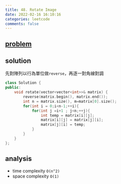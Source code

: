 ```yaml
---
title: 48. Rotate Image
date: 2022-02-16 16:10:16
categories: leetcode
comments: false
---
```


## [problem](https://leetcode.com/problems/rotate-image/)

## solution 
先對陣列以行為單位做`reverse`，再逐一對角線對調

```c++
class Solution {
public:
    void rotate(vector<vector<int>>& matrix) {
        reverse(matrix.begin(), matrix.end());
        int n = matrix.size(), m=matrix[0].size();
        for(int i = 0;i<n-1;++i){
            for(int j =i+1 ; j<n;++j){
                int temp = matrix[i][j];
                matrix[i][j] = matrix[j][i];
                matrix[j][i] = temp;
            }
        }
    }
};
```

## analysis
- time complexity `O(n^2)`
- space complexity `O(1)`